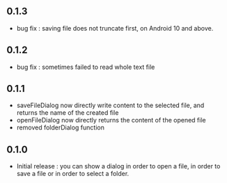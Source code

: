 ## 0.1.3

* bug fix : saving file does not truncate first, on Android 10 and above.

## 0.1.2

* bug fix : sometimes failed to read whole text file

## 0.1.1

* saveFileDialog now directly write content to the selected file, and returns the name of the created file
* openFileDialog now directly returns the content of the opened file
* removed folderDialog function

## 0.1.0

* Initial release : you can show a dialog in order to open a file, in order to save a file or in order to select a folder.